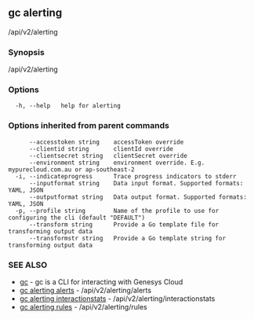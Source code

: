 ## gc alerting

/api/v2/alerting

### Synopsis

/api/v2/alerting

### Options

```
  -h, --help   help for alerting
```

### Options inherited from parent commands

```
      --accesstoken string    accessToken override
      --clientid string       clientId override
      --clientsecret string   clientSecret override
      --environment string    environment override. E.g. mypurecloud.com.au or ap-southeast-2
  -i, --indicateprogress      Trace progress indicators to stderr
      --inputformat string    Data input format. Supported formats: YAML, JSON
      --outputformat string   Data output format. Supported formats: YAML, JSON
  -p, --profile string        Name of the profile to use for configuring the cli (default "DEFAULT")
      --transform string      Provide a Go template file for transforming output data
      --transformstr string   Provide a Go template string for transforming output data
```

### SEE ALSO

* [gc](gc.html)	 - gc is a CLI for interacting with Genesys Cloud
* [gc alerting alerts](gc_alerting_alerts.html)	 - /api/v2/alerting/alerts
* [gc alerting interactionstats](gc_alerting_interactionstats.html)	 - /api/v2/alerting/interactionstats
* [gc alerting rules](gc_alerting_rules.html)	 - /api/v2/alerting/rules


